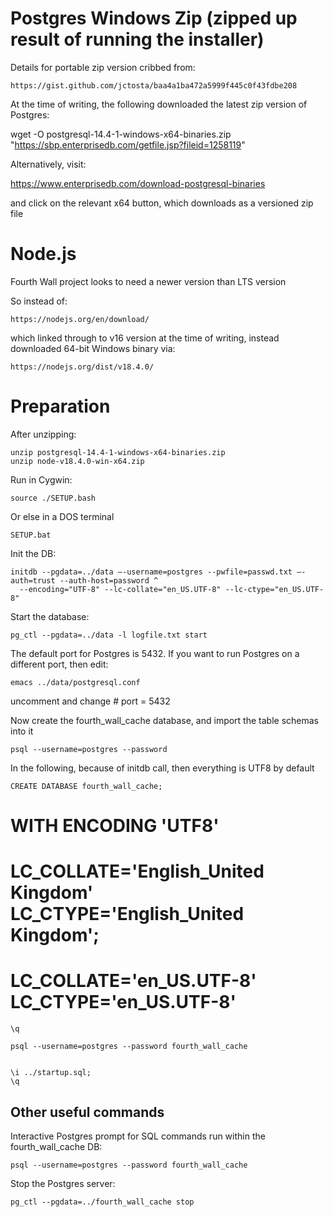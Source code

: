 
# Postgres Windows Zip (zipped up result of running the installer)

Details for portable zip version cribbed from:

    https://gist.github.com/jctosta/baa4a1ba472a5999f445c0f43fdbe208


At the time of writing, the following downloaded the latest zip version of Postgres:

  wget -O postgresql-14.4-1-windows-x64-binaries.zip "https://sbp.enterprisedb.com/getfile.jsp?fileid=1258119"

Alternatively, visit:

https://www.enterprisedb.com/download-postgresql-binaries

and click on the relevant x64 button, which downloads as a versioned zip file


# Node.js

Fourth Wall project looks to need a newer version than LTS version


So instead of:

    https://nodejs.org/en/download/

which linked through to v16 version at the time of writing, instead
downloaded 64-bit Windows binary via:

    https://nodejs.org/dist/v18.4.0/


# Preparation

After unzipping:

    unzip postgresql-14.4-1-windows-x64-binaries.zip
    unzip node-v18.4.0-win-x64.zip

Run in Cygwin:

    source ./SETUP.bash

Or else in a DOS terminal

    SETUP.bat


Init the DB:

    initdb --pgdata=../data –-username=postgres --pwfile=passwd.txt –-auth=trust --auth-host=password ^
      --encoding="UTF-8" --lc-collate="en_US.UTF-8" --lc-ctype="en_US.UTF-8"


Start the database:


    pg_ctl --pgdata=../data -l logfile.txt start

The default port for Postgres is 5432.  If you want to run Postgres on
a different port, then edit:

    emacs ../data/postgresql.conf

uncomment and change
    # port = 5432


Now create the fourth_wall_cache database, and import the table schemas into it

    psql --username=postgres --password

In the following, because of initdb call, then everything is UTF8 by default

    CREATE DATABASE fourth_wall_cache;

# WITH ENCODING 'UTF8'
# LC_COLLATE='English_United Kingdom' LC_CTYPE='English_United Kingdom';
#       LC_COLLATE='en_US.UTF-8' LC_CTYPE='en_US.UTF-8'
    
    \q

    psql --username=postgres --password fourth_wall_cache


    \i ../startup.sql;
    \q  




## Other useful commands

Interactive Postgres prompt for SQL commands run within the fourth_wall_cache DB:


    psql --username=postgres --password fourth_wall_cache

Stop the Postgres server:

    pg_ctl --pgdata=../fourth_wall_cache stop
